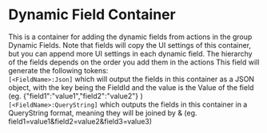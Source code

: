 # Dynamic Field Container

This is a container for adding the dynamic fields from actions in the group Dynamic Fields. Note that fields will copy the UI settings of this container, but you can append more UI settings in each dynamic field. The hierarchy of the fields depends on the order you add them in the actions
This field will generate the following tokens:
<br>
`[<FieldName>:Json]` which will output the fields in this container as a JSON object, with the key being the FieldId and the value is the Value of the field (eg. {"field1":"value1","field2":"value2"} )
<br>
`[<FieldName>:QueryString]` which outputs the fields in this container in a QueryString format, meaning they will be joined by & (eg. field1=value1&field2=value2&field3=value3)